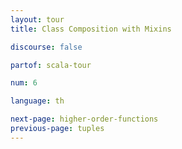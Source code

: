 ```yaml
---
layout: tour
title: Class Composition with Mixins

discourse: false

partof: scala-tour

num: 6

language: th

next-page: higher-order-functions
previous-page: tuples
---
```

